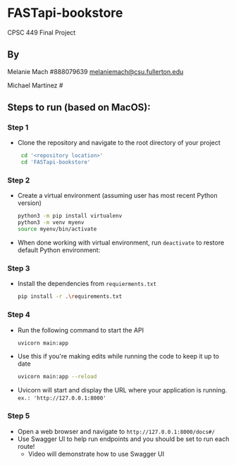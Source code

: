 # FASTapi-bookstore

CPSC 449 Final Project

## By

Melanie Mach #888079639
melaniemach@csu.fullerton.edu

Michael Martinez #

## Steps to run (based on MacOS):

### Step 1

- Clone the repository and navigate to the root directory of your project
  ``` sh
   cd '<repository location>'
   cd 'FASTapi-bookstore'
  ```

### Step 2

- Create a virtual environment (assuming user has most recent Python version)
  ```sh
  python3 -m pip install virtualenv
  python3 -m venv myenv
  source myenv/bin/activate
  ```
- When done working with virtual environment, run ``deactivate`` to restore default Python environment: 

### Step 3

- Install the dependencies from `requierments.txt` 
  ```sh
  pip install -r .\requirements.txt
  ```
  
### Step 4 

- Run the following command to start the API
  ```sh
  uvicorn main:app
  ```
- Use this if you're making edits while running the code to keep it up to date
  ```sh
  uvicorn main:app --reload
  ```
 - Uvicorn will start and display the URL where your application is running. `ex.: 'http://127.0.0.1:8000'`

### Step 5

- Open a web browser and navigate to `http://127.0.0.1:8000/docs#/`
- Use Swagger UI to help run endpoints and you should be set to run each route!
  - Video will demonstrate how to use Swagger UI

